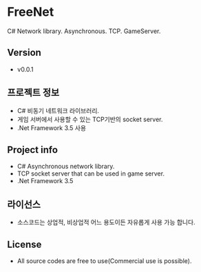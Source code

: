 # FreeNet
C# Network library. Asynchronous. TCP. GameServer.

## Version
- v0.0.1

## 프로젝트 정보
- C# 비동기 네트워크 라이브러리.
- 게임 서버에서 사용할 수 있는 TCP기반의 socket server.
- .Net Framework 3.5 사용

## Project info
- C# Asynchronous network library.
- TCP socket server that can be used in game server.
- .Net Framework 3.5

## 라이선스
- 소스코드는 상업적, 비상업적 어느 용도이든 자유롭게 사용 가능 합니다.

## License
- All source codes are free to use(Commercial use is possible).
